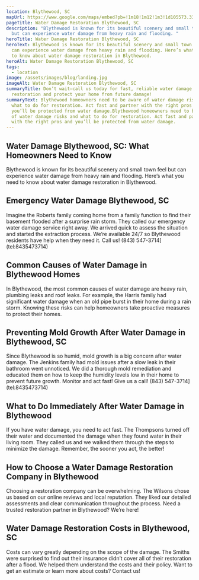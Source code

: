 ```yaml
---
location: Blythewood, SC
mapUrl: https://www.google.com/maps/embed?pb=!1m18!1m12!1m3!1d105573.33741559905!2d-81.07262906537497!3d34.218759298581496!2m3!1f0!2f0!3f0!3m2!1i1024!2i768!4f13.1!3m3!1m2!1s0x8856029510f3ba39%3A0xfded6d1d9f64cdee!2sBlythewood%2C%20SC%2C%20USA!5e0!3m2!1sen!2sph!4v1728666301074!5m2!1sen!2sph
pageTitle: Water Damage Restoration Blythewood, SC
description: "Blythewood is known for its beautiful scenery and small town feel
  but can experience water damage from heavy rain and flooding. "
heroTitle: Water Damage Restoration Blythewood, SC
heroText: Blythewood is known for its beautiful scenery and small town feel but
  can experience water damage from heavy rain and flooding. Here’s what you need
  to know about water damage restoration in Blythewood.
heroAlt: Water Damage Restoration Blythewood, SC
tags:
  - location
image: /assets/images/blog/landing.jpg
imageAlt: Water Damage Restoration Blythewood, SC
summaryTitle: Don’t wait—call us today for fast, reliable water damage
  restoration and protect your home from future damage!
summaryText: Blythewood homeowners need to be aware of water damage risks and
  what to do for restoration. Act fast and partner with the right pros and
  you’ll be protected from water damage.Blythewood homeowners need to be aware
  of water damage risks and what to do for restoration. Act fast and partner
  with the right pros and you’ll be protected from water damage.
---
```

## Water Damage Blythewood, SC: What Homeowners Need to Know

Blythewood is known for its beautiful scenery and small town feel but can experience water damage from heavy rain and flooding. Here’s what you need to know about water damage restoration in Blythewood.



## Emergency Water Damage Blythewood, SC

Imagine the Roberts family coming home from a family function to find their basement flooded after a surprise rain storm. They called our emergency water damage service right away. We arrived quick to assess the situation and started the extraction process. We’re available 24/7 so Blythewood residents have help when they need it. Call us! (843) 547-3714](tel:8435473714)



## Common Causes of Water Damage in Blythewood Homes

In Blythewood, the most common causes of water damage are heavy rain, plumbing leaks and roof leaks. For example, the Harris family had significant water damage when an old pipe burst in their home during a rain storm. Knowing these risks can help homeowners take proactive measures to protect their homes.



## Preventing Mold Growth After Water Damage in Blythewood, SC

Since Blythewood is so humid, mold growth is a big concern after water damage. The Jenkins family had mold issues after a slow leak in their bathroom went unnoticed. We did a thorough mold remediation and educated them on how to keep the humidity levels low in their home to prevent future growth. Monitor and act fast! Give us a call! (843) 547-3714](tel:8435473714)



## What to Do Immediately After Water Damage in Blythewood

If you have water damage, you need to act fast. The Thompsons turned off their water and documented the damage when they found water in their living room. They called us and we walked them through the steps to minimize the damage. Remember, the sooner you act, the better!



## How to Choose a Water Damage Restoration Company in Blythewood

Choosing a restoration company can be overwhelming. The Wilsons chose us based on our online reviews and local reputation. They liked our detailed assessments and clear communication throughout the process. Need a trusted restoration partner in Blythewood? We’re here!



## Water Damage Restoration Costs in Blythewood, SC

Costs can vary greatly depending on the scope of the damage. The Smiths were surprised to find out their insurance didn’t cover all of their restoration after a flood. We helped them understand the costs and their policy. Want to get an estimate or learn more about costs? Contact us!
